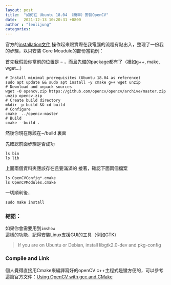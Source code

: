 ```yaml
---
layout: post
title:  "如何在 Ubuntu 18.04 （簡單）安裝OpenCV"
date:   2021-12-13 10:20:31 +0800
author : "leolijung"
categories: 
---
```


官方的[installation文件](https://docs.opencv.org/4.x/d7/d9f/tutorial_linux_install.html) 操作起來跟實際在我電腦的流程有點出入，整理了一份我的步驟，以只安裝 Core Moudule的部份當範例：

首先我假設你當前的位置是 `~` ，而且先備的package都有了（裡如g++, make, wget...）
```shell
# Install minimal prerequisites (Ubuntu 18.04 as reference)
sudo apt update && sudo apt install -y cmake g++ wget unzip
# Download and unpack sources
wget -O opencv.zip https://github.com/opencv/opencv/archive/master.zip
unzip opencv.zip
# Create build directory
mkdir -p build && cd build
# Configure
cmake  ../opencv-master
# Build
cmake --build .
```
然後你現在應該在~/build 裏面

先確認前面步驟是否成功

```
ls bin
ls lib
```
上面兩個資料夾應該存在且要滿滿的
接著，確認下面兩個檔案
```
ls OpenCVConfig*.cmake
ls OpenCVModules.cmake
```

一切順利後，
```
sudo make install
```
### 結語：
如果你會需要用到`imshow`這樣的功能，記得安裝Linux支援GUI的工具（例如GTK）
>If you are on Ubuntu or Debian, install libgtk2.0-dev and pkg-config

### Compile and Link
個人覺得直接用Cmake來編譯寫好的openCV c++主程式是蠻方便的，可以參考這篇官方文件：[Using OpenCV with gcc and CMake](https://docs.opencv.org/4.x/db/df5/tutorial_linux_gcc_cmake.html)

